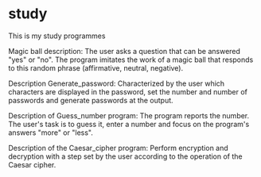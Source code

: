 # study
This is my study programmes

Magic ball description:
The user asks a question that can be answered "yes" or "no". The program imitates the work of a magic ball that responds to this random phrase (affirmative, neutral, negative).


Description Generate_password:
Characterized by the user which characters are displayed in the password, set the number and number of passwords and generate passwords at the output.


Description of Guess_number program:
The program reports the number. The user's task is to guess it, enter a number and focus on the program's answers "more" or "less".

Description of the Caesar_cipher program:
Perform encryption and decryption with a step set by the user according to the operation of the Caesar cipher.

